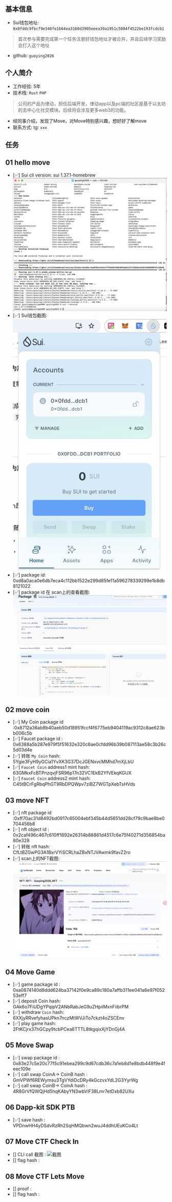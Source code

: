 ## 基本信息
- Sui钱包地址: `0x0fddc9fbcf9e340fe1b64ea3160d3905eeea39a1951c5084f4522be193fcdcb1`
> 首次参与需要完成第一个任务注册好钱包地址才被合并，并且后续学习奖励会打入这个地址
- github: `guoying2026`

## 个人简介
- 工作经验: 5年
- 技术栈: `Rust` `PHP`
> 公司的产品为律动，担任后端开发，律动app以及pc端的社区是基于以太坊的去中心化社交模块。后续将会涉及更多web3的功能。
- 经同事介绍，发现了Move，对Move特别感兴趣，想好好了解move
- 联系方式: tg: `xxx` 

## 任务

##   01 hello move  
- [✅] Sui cli version: sui 1.37.1-homebrew
  ![Sui version](./co-learn-2411/images/suiVersion.png)
- [✅] Sui钱包截图: ![Sui钱包截图](./co-learn-2411/images/suiWallet.png)
- [✅] package id: 0xd8a0aca0e6db7eca4c112bb1522e299d85fe11a596278339299e1b8db8121022
- [✅] package id 在 scan上的查看截图:![Scan截图](./co-learn-2411/images/task1.png)

##   02 move coin
- [✅] My Coin package id :0x8712a36ab8b40aeb50d18951fccf4f6775eb9404119ac9312c8ae623bb006c5b
- [✅] Faucet package id : 0x6388a5b287e979f5f51632e320c6ae0cfdd96b39b087113ae58c3b26c5d03d4e
- [✅] 转账 `My Coin` hash: 5Ygie3FyH9yGCia1YvXK3G37DcJGENxvcMMhd7mXjLbU
- [✅] `Faucet Coin` address1 mint hash: 63GMkxFcBTPnzqvjFSR96p17n32VC1EkB2YfVEkqKGUX
- [✅] `Faucet Coin` address2 mint hash: C45tBCrFgRbqPhGT9RbDPQWpv7ziBZ7WGTpXebTsHVds

##   03 move NFT
- [✅] nft package id :0xff70ac31d8492bd0917c65004ebf345b44d5651dd28cf79c9bae8be0704456b8
- [✅] nft object id : 0x2caf496c467c610ff1692e26314b88861d4517c6e75f40271d356854ba80e328
- [✅] 转账 nft  hash: CfLtBZGwPG3A1BxrVYiSCRLhaZBxNTJVAwmk9favZ2ro
- [✅] scan上的NFT截图:![Scan截图](./co-learn-2411/images/task3.png)

##   04 Move Game
- [✅] game package id : 0xa0874140d8ddd624ba37142f0e9ca89c180a7affb311ee041a6e97f05253eff7
- [✅] deposit Coin hash: GAk6o7FiUDgYPqipV2ANbRabJeG9uZHpiiMxnFiibrPM
- [✅] withdraw `Coin` hash: 6XXjyRRvefyhasUPkn7nczMtWVJiTo7ckzt4oZSCEnv
- [✅] play game hash: 2FtKCjrx37hGCpy9tcbPCea6TTTL8tkgqixXjYDnGj4A

##   05 Move Swap
- [✅] swap package id : 0x83e27c5e20c77f5c91ebea299c9d67cdb36c7a1eb8d1e8bdb448f9e4feec109e
- [✅] call swap CoinA-> CoinB  hash : GmVPWf6REWymsu3TgVYdiDcDRy4kGczvxYdL2G3YyrWg
- [✅] call swap CoinB-> CoinA  hash : 4R8GrVfQWQjHd5hqKAbyYN3wbViF38Lmr7etDxb82UXu

##   06 Dapp-kit SDK PTB
- [✅] save hash : VPDnwHH4yDSdvRzRh2SqHMQbwn2wuJ4ddhUEuKCo4Lt

##   07 Move CTF Check In
- [] CLI call 截图 : ![截图](./images/你的图片地址)
- [] flag hash :

##   08 Move CTF Lets Move
- [] proof : 
- [] flag hash :
